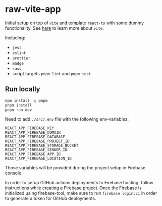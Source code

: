# raw-vite-app
Initial setup on top of `vite` and template `react-ts` with some dummy functionality. See
[here](https://vitejs.dev/guide/) to learn more about `vite`.

Including:
- `jest`
- `eslint`
- `prettier`
- `madge`
- `sass`
- script targets `pnpm lint` and `pnpm test`

## Run locally
```bash
npm install -g pnpm
pnpm install
pnpm run dev
```

Need to add `./src/.env` file with the following env-variables:
```text
REACT_APP_FIREBASE_KEY
REACT_APP_FIREBASE_DOMAIN
REACT_APP_FIREBASE_DATABASE
REACT_APP_FIREBASE_PROJECT_ID
REACT_APP_FIREBASE_STORAGE_BUCKET
REACT_APP_FIREBASE_SENDER_ID
REACT_APP_FIREBASE_APP_ID
REACT_APP_FIREBASE_LOCATION_ID
```

Those variables will be provided during the project setup in Firebase console.

In order to setup GitHub actions deployments to Firebase hosting, follow instructions while creating a Firebase project. Once the Firebase is initialized using firebase-tool, make sure to run `firebase login:ci` in order to generate a token for GitHub deployments.